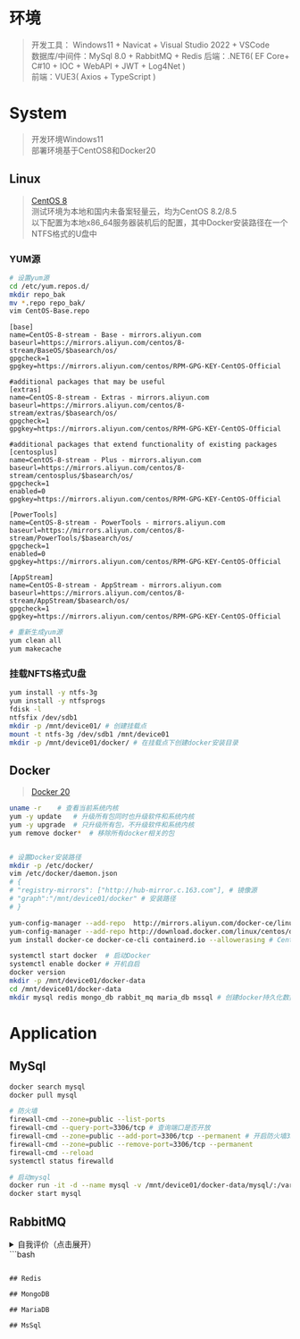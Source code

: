 # 环境
> 开发工具： Windows11 + Navicat + Visual Studio 2022 + VSCode  
> 数据库/中间件：MySql 8.0 + RabbitMQ + Redis
> 后端：.NET6( EF Core+ C#10 + IOC + WebAPI + JWT + Log4Net )  
> 前端：VUE3( Axios + TypeScript )

# System
> 开发环境Windows11  
> 部署环境基于CentOS8和Docker20
## Linux
> [CentOS 8](https://mirrors.aliyun.com/centos/8/isos/x86_64/)  
> 测试环境为本地和国内未备案轻量云，均为CentOS 8.2/8.5  
> 以下配置为本地x86_64服务器装机后的配置，其中Docker安装路径在一个NTFS格式的U盘中
### YUM源
```bash
# 设置yum源
cd /etc/yum.repos.d/
mkdir repo_bak
mv *.repo repo_bak/
vim CentOS-Base.repo
```
```repo
[base]
name=CentOS-8-stream - Base - mirrors.aliyun.com
baseurl=https://mirrors.aliyun.com/centos/8-stream/BaseOS/$basearch/os/
gpgcheck=1
gpgkey=https://mirrors.aliyun.com/centos/RPM-GPG-KEY-CentOS-Official

#additional packages that may be useful
[extras]
name=CentOS-8-stream - Extras - mirrors.aliyun.com
baseurl=https://mirrors.aliyun.com/centos/8-stream/extras/$basearch/os/
gpgcheck=1
gpgkey=https://mirrors.aliyun.com/centos/RPM-GPG-KEY-CentOS-Official

#additional packages that extend functionality of existing packages
[centosplus]
name=CentOS-8-stream - Plus - mirrors.aliyun.com
baseurl=https://mirrors.aliyun.com/centos/8-stream/centosplus/$basearch/os/
gpgcheck=1
enabled=0
gpgkey=https://mirrors.aliyun.com/centos/RPM-GPG-KEY-CentOS-Official

[PowerTools]
name=CentOS-8-stream - PowerTools - mirrors.aliyun.com
baseurl=https://mirrors.aliyun.com/centos/8-stream/PowerTools/$basearch/os/
gpgcheck=1
enabled=0
gpgkey=https://mirrors.aliyun.com/centos/RPM-GPG-KEY-CentOS-Official

[AppStream]
name=CentOS-8-stream - AppStream - mirrors.aliyun.com
baseurl=https://mirrors.aliyun.com/centos/8-stream/AppStream/$basearch/os/
gpgcheck=1
gpgkey=https://mirrors.aliyun.com/centos/RPM-GPG-KEY-CentOS-Official
```

```bash
# 重新生成yum源
yum clean all
yum makecache
```
### 挂载NFTS格式U盘
```bash
yum install -y ntfs-3g
yum install -y ntfsprogs
fdisk -l
ntfsfix /dev/sdb1
mkdir -p /mnt/device01/ # 创建挂载点
mount -t ntfs-3g /dev/sdb1 /mnt/device01
mkdir -p /mnt/device01/docker/ # 在挂载点下创建docker安装目录
```

## Docker
> [Docker 20](https://www.docker.com/get-started/)

```bash
uname -r    # 查看当前系统内核
yum -y update   # 升级所有包同时也升级软件和系统内核
yum -y upgrade  # 只升级所有包，不升级软件和系统内核
yum remove docker*  # 移除所有docker相关的包


# 设置Docker安装路径
mkdir -p /etc/docker/
vim /etc/docker/daemon.json
# {
# "registry-mirrors": ["http://hub-mirror.c.163.com"], # 镜像源
# "graph":"/mnt/device01/docker" # 安装路径
# }

yum-config-manager --add-repo  http://mirrors.aliyun.com/docker-ce/linux/centos/docker-ce.repo
yum-config-manager --add-repo http://download.docker.com/linux/centos/docker-ce.repo    # Docker官网仓库
yum install docker-ce docker-ce-cli containerd.io --allowerasing # CentOS8默认使用podman代替docker，直接安装docker会出现错误

systemctl start docker  # 启动Docker
systemctl enable docker # 开机自启
docker version
mkdir -p /mnt/device01/docker-data
cd /mnt/device01/docker-data
mkdir mysql redis mongo_db rabbit_mq maria_db mssql # 创建docker持久化数据文件夹
```

# Application
## MySql
```bash
docker search mysql
docker pull mysql

# 防火墙
firewall-cmd --zone=public --list-ports 
firewall-cmd --query-port=3306/tcp # 查询端口是否开放
firewall-cmd --zone=public --add-port=3306/tcp --permanent # 开启防火墙3306端口
firewall-cmd --zone=public --remove-port=3306/tcp --permanent
firewall-cmd --reload
systemctl status firewalld

# 启动mysql
docker run -it -d --name mysql -v /mnt/device01/docker-data/mysql/:/var/lib/mysql -e MYSQL_ROOT_PASSWORD=123456ABC --privileged=true --restart=always -p 3306:3306 mysql
docker start mysql
```

## RabbitMQ
<details>
<summary>自我评价（点击展开）</summary>

- Abc
- Abc

</details>
```bash

```

## Redis

## MongoDB

## MariaDB

## MsSql